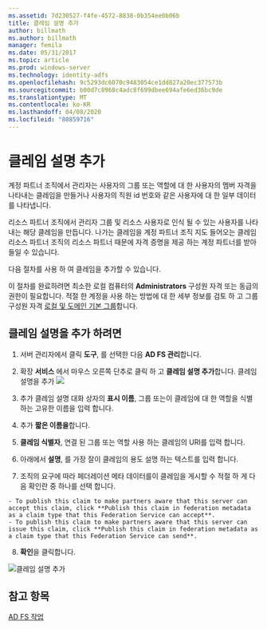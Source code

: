 ```yaml
---
ms.assetid: 7d230527-f4fe-4572-8838-0b354ee0b06b
title: 클레임 설명 추가
author: billmath
ms.author: billmath
manager: femila
ms.date: 05/31/2017
ms.topic: article
ms.prod: windows-server
ms.technology: identity-adfs
ms.openlocfilehash: 9c5293dc6070c9483054ce1dd827a20ec377573b
ms.sourcegitcommit: b00d7c8968c4adc8f699dbee694afe6ed36bc9de
ms.translationtype: MT
ms.contentlocale: ko-KR
ms.lasthandoff: 04/08/2020
ms.locfileid: "80859716"
---
```

# <a name="add-a-claim-description"></a>클레임 설명 추가


계정 파트너 조직에서 관리자는 사용자의 그룹 또는 역할에 대 한 사용자의 멤버 자격을 나타내는 클레임을 만들거나 사용자의 직원 id 번호와 같은 사용자에 대 한 일부 데이터를 나타냅니다.

리소스 파트너 조직에서 관리자 그룹 및 리소스 사용자로 인식 될 수 있는 사용자를 나타내는 해당 클레임을 만듭니다. 나가는 클레임을 계정 파트너 조직 지도 들어오는 클레임 리소스 파트너 조직의 리소스 파트너 때문에 자격 증명을 제공 하는 계정 파트너를 받아들일 수 있습니다. 

다음 절차를 사용 하 여 클레임을 추가할 수 있습니다.

이 절차를 완료하려면 최소한 로컬 컴퓨터의 **Administrators** 구성원 자격 또는 동급의 권한이 필요합니다.  적절 한 계정을 사용 하는 방법에 대 한 세부 정보를 검토 하 고 그룹 구성원 자격 [로컬 및 도메인 기본 그룹](https://go.microsoft.com/fwlink/?LinkId=83477)합니다.

## <a name="to-add-a-claim-description"></a>클레임 설명을 추가 하려면

1. 서버 관리자에서 클릭 **도구**, 를 선택한 다음 **AD FS 관리**합니다. 

2. 확장 **서비스** 에서 마우스 오른쪽 단추로 클릭 하 고 **클레임 설명 추가**합니다.
   클레임 설명을 추가 ![](media/Add-a-Claim-Description/claimdesc1.png)

3. 추가 클레임 설명 대화 상자의 **표시 이름**, 그룹 또는이 클레임에 대 한 역할을 식별 하는 고유한 이름을 입력 합니다.

4. 추가 **짧은 이름을**합니다.

5. **클레임 식별자**, 연결 된 그룹 또는 역할 사용 하는 클레임의 URI를 입력 합니다.

6. 아래에서 **설명**, 를 가장 잘이 클레임의 용도 설명 하는 텍스트를 입력 합니다.

7. 조직의 요구에 따라 페더레이션 메타 데이터를이 클레임을 게시할 수 적절 하 게 다음 확인란 중 하나를 선택 합니다.


~~~
- To publish this claim to make partners aware that this server can accept this claim, click **Publish this claim in federation metadata as a claim type that this Federation Service can accept**.
- To publish this claim to make partners aware that this server can issue this claim, click **Publish this claim in federation metadata as a claim type that this Federation Service can send**.
~~~

8. **확인**을 클릭합니다.

![클레임 설명 추가](media/Add-a-Claim-Description/claimdesc2.png)


## <a name="see-also"></a>참고 항목  
[AD FS 작업](../../ad-fs/AD-FS-2016-Operations.md) 
